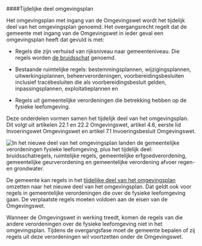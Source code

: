 ####Tijdelijke deel omgevingsplan

Het omgevingsplan met ingang van de Omgevingswet wordt het tijdelijk deel van
het omgevingsplan genoemd. Het overgangsrecht regelt dat de gemeente met ingang
van de Omgevingswet in ieder geval een omgevingsplan heeft dat gevuld is met:

-   Regels die zijn verhuisd van rijksniveau naar gemeenteniveau. Die regels
    worden [de
    bruidsschat](https://aandeslagmetdeomgevingswet.nl/regelgeving/instrumenten/bruidsschat/)
    genoemd.

-   Bestaande ruimtelijke regels: bestemmingsplannen, wijzigingsplannen,
    uitwerkingsplannen, beheerverordeningen, voorbereidingsbesluiten inclusief
    tracébesluiten die als voorbereidingsbesluit gelden, inpassingsplannen,
    exploitatieplannen en

-   Regels uit gemeentelijke verordeningen die betrekking hebben op de fysieke
    leefomgeving.

Deze onderdelen vormen samen het tijdelijk deel van het omgevingsplan. Dit volgt
uit artikelen 22.1 en 22.2 Omgevingswet, artikel 4.6, eerste lid Invoeringswet
Omgevingswet en artikel 7.1 Invoeringsbesluit Omgevingswet.

![In het nieuwe deel van het omgevingsplan landen de gemeentelijke verordeningen fysieke leefomgeving, plus het tijdelijk deel: bruidsschatregels, ruimtelijke regels, gemeentelijke erfgoedverordening, gemeentelijke geurverordening en gemeentelijke verordening afvoer regen- en grondwater.](media/0ad4886c8b3162782375e63bf853cf2b.jpg)

De gemeente kan regels in het [tijdelijke deel van het
omgevingsplan](https://aandeslagmetdeomgevingswet.nl/regelgeving/instrumenten/omgevingsplan/overgangsrecht-omgevingsplan/#h23e696ad-d701-48ec-a18b-1b10f5b07ff2)
omzetten naar het nieuwe deel van het omgevingsplan. Dat geldt ook voor regels
in gemeentelijke verordeningen die over de fysieke leefomgeving gaan. De
verplaatste regels moeten voldoen aan de eisen van de Omgevingswet.

Wanneer de Omgevingswet in werking treedt, komen de regels van die andere
verordeningen over de fysieke leefomgeving niet in het omgevingsplan. Tijdens de
overgangsfase moet de gemeente bepalen of zij regels uit deze verordeningen wil
voortzetten onder de Omgevingswet.